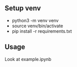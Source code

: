 ## Setup venv
* python3 -m venv venv
* source venv/bin/activate
* pip install -r requirements.txt

## Usage
Look at example.ipynb